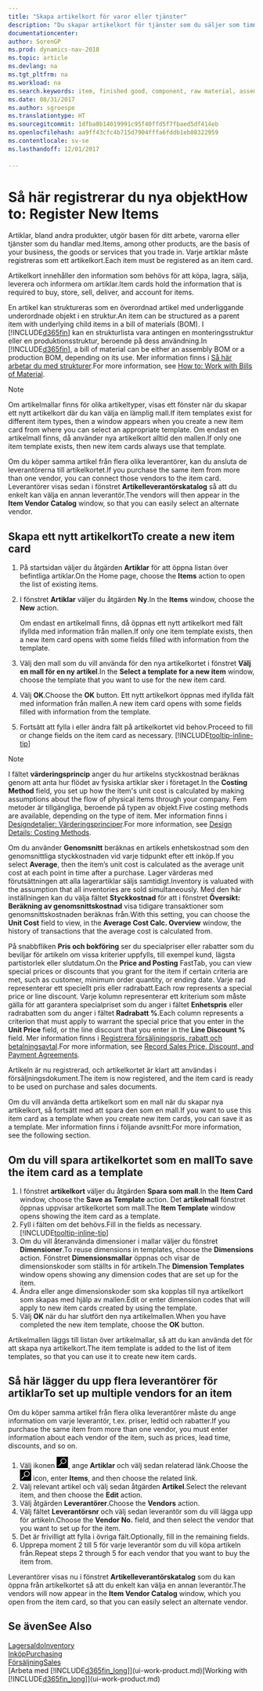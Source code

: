 ```yaml
---
title: "Skapa artikelkort för varor eller tjänster"
description: "Du skapar artikelkort för tjänster som du säljer som timmar och för fysiska produkter, till exempel monteringsartiklar, färdiga produkter, komponenter eller råmaterial som säljs från lagret."
documentationcenter: 
author: SorenGP
ms.prod: dynamics-nav-2018
ms.topic: article
ms.devlang: na
ms.tgt_pltfrm: na
ms.workload: na
ms.search.keywords: item, finished good, component, raw material, assembly item
ms.date: 08/31/2017
ms.author: sgroespe
ms.translationtype: HT
ms.sourcegitcommit: 1dfba8b14019991c95f40ffd5f7fbaed5df414eb
ms.openlocfilehash: aa9ff43cfc4b715d7904fffa6fddb1eb08322959
ms.contentlocale: sv-se
ms.lasthandoff: 12/01/2017

---
```

# <a name="how-to-register-new-items"></a><span data-ttu-id="77a92-103">Så här registrerar du nya objekt</span><span class="sxs-lookup"><span data-stu-id="77a92-103">How to: Register New Items</span></span>
<span data-ttu-id="77a92-104">Artiklar, bland andra produkter, utgör basen för ditt arbete, varorna eller tjänster som du handlar med.</span><span class="sxs-lookup"><span data-stu-id="77a92-104">Items, among other products, are the basis of your business, the goods or services that you trade in.</span></span> <span data-ttu-id="77a92-105">Varje artiklar måste registreras som ett artikelkort.</span><span class="sxs-lookup"><span data-stu-id="77a92-105">Each item must be registered as an item card.</span></span>

<span data-ttu-id="77a92-106">Artikelkort innehåller den information som behövs för att köpa, lagra, sälja, leverera och informera om artiklar.</span><span class="sxs-lookup"><span data-stu-id="77a92-106">Item cards hold the information that is required to buy, store, sell, deliver, and account for items.</span></span>

<span data-ttu-id="77a92-107">En artikel kan struktureras som en överordnad artikel med underliggande underordnade objekt i en struktur.</span><span class="sxs-lookup"><span data-stu-id="77a92-107">An item can be structured as a parent item with underlying child items in a bill of materials (BOM).</span></span> <span data-ttu-id="77a92-108">I [!INCLUDE[d365fin](includes/d365fin_md.md)] kan en strukturlista vara antingen en monteringsstruktur eller en produktionsstruktur, beroende på dess användning.</span><span class="sxs-lookup"><span data-stu-id="77a92-108">In [!INCLUDE[d365fin](includes/d365fin_md.md)], a bill of material can be either an assembly BOM or a production BOM, depending on its use.</span></span> <span data-ttu-id="77a92-109">Mer information finns i [Så här arbetar du med strukturer](inventory-how-work-BOMs.md).</span><span class="sxs-lookup"><span data-stu-id="77a92-109">For more information, see [How to: Work with Bills of Material](inventory-how-work-BOMs.md).</span></span>

> [!NOTE]  
>   <span data-ttu-id="77a92-110">Om artikelmallar finns för olika artikeltyper, visas ett fönster när du skapar ett nytt artikelkort där du kan välja en lämplig mall.</span><span class="sxs-lookup"><span data-stu-id="77a92-110">If item templates exist for different item types, then a window appears when you create a new item card from where you can select an appropriate template.</span></span> <span data-ttu-id="77a92-111">Om endast en artikelmall finns, då använder nya artikelkort alltid den mallen.</span><span class="sxs-lookup"><span data-stu-id="77a92-111">If only one item template exists, then new item cards always use that template.</span></span>

<span data-ttu-id="77a92-112">Om du köper samma artikel från flera olika leverantörer, kan du ansluta de leverantörerna till artikelkortet.</span><span class="sxs-lookup"><span data-stu-id="77a92-112">If you purchase the same item from more than one vendor, you can connect those vendors to the item card.</span></span> <span data-ttu-id="77a92-113">Leverantörer visas sedan i fönstret **Artikelleverantörskatalog** så att du enkelt kan välja en annan leverantör.</span><span class="sxs-lookup"><span data-stu-id="77a92-113">The vendors will then appear in the **Item Vendor Catalog** window, so that you can easily select an alternate vendor.</span></span>

## <a name="to-create-a-new-item-card"></a><span data-ttu-id="77a92-114">Skapa ett nytt artikelkort</span><span class="sxs-lookup"><span data-stu-id="77a92-114">To create a new item card</span></span>
1. <span data-ttu-id="77a92-115">På startsidan väljer du åtgärden **Artiklar** för att öppna listan över befintliga artiklar.</span><span class="sxs-lookup"><span data-stu-id="77a92-115">On the Home page, choose the **Items** action to open the list of existing items.</span></span>  
2. <span data-ttu-id="77a92-116">I fönstret **Artiklar** väljer du åtgärden **Ny**.</span><span class="sxs-lookup"><span data-stu-id="77a92-116">In the **Items** window, choose the **New** action.</span></span>

    <span data-ttu-id="77a92-117">Om endast en artikelmall finns, då öppnas ett nytt artikelkort med fält ifyllda med information från mallen.</span><span class="sxs-lookup"><span data-stu-id="77a92-117">If only one item template exists, then a new item card opens with some fields filled with information from the template.</span></span>
3. <span data-ttu-id="77a92-118">Välj den mall som du vill använda för den nya artikelkortet i fönstret **Välj en mall för en ny artikel**.</span><span class="sxs-lookup"><span data-stu-id="77a92-118">In the **Select a template for a new item** window, choose the template that you want to use for the new item card.</span></span>
4. <span data-ttu-id="77a92-119">Välj **OK**.</span><span class="sxs-lookup"><span data-stu-id="77a92-119">Choose the **OK** button.</span></span> <span data-ttu-id="77a92-120">Ett nytt artikelkort öppnas med ifyllda fält med information från mallen.</span><span class="sxs-lookup"><span data-stu-id="77a92-120">A new item card opens with some fields filled with information from the template.</span></span>
5. <span data-ttu-id="77a92-121">Fortsätt att fylla i eller ändra fält på artikelkortet vid behov.</span><span class="sxs-lookup"><span data-stu-id="77a92-121">Proceed to fill or change fields on the item card as necessary.</span></span> [!INCLUDE[tooltip-inline-tip](includes/tooltip-inline-tip_md.md)]

> [!NOTE]
> <span data-ttu-id="77a92-122">I fältet **värderingsprincip** anger du hur artikelns styckkostnad beräknas genom att anta hur flödet av fysiska artiklar sker i företaget.</span><span class="sxs-lookup"><span data-stu-id="77a92-122">In the **Costing Method** field, you set up how the item's unit cost is calculated by making assumptions about the flow of physical items through your company.</span></span> <span data-ttu-id="77a92-123">Fem metoder är tillgängliga, beroende på typen av objekt.</span><span class="sxs-lookup"><span data-stu-id="77a92-123">Five costing methods are available, depending on the type of item.</span></span> <span data-ttu-id="77a92-124">Mer information finns i [Designdetaljer: Värderingsprinciper](design-details-costing-methods.md).</span><span class="sxs-lookup"><span data-stu-id="77a92-124">For more information, see [Design Details: Costing Methods](design-details-costing-methods.md).</span></span>
>
> <span data-ttu-id="77a92-125">Om du använder **Genomsnitt** beräknas en artikels enhetskostnad som den genomsnittliga styckkostnaden vid varje tidpunkt efter ett inköp.</span><span class="sxs-lookup"><span data-stu-id="77a92-125">If you select **Average**, then the item’s unit cost is calculated as the average unit cost at each point in time after a purchase.</span></span> <span data-ttu-id="77a92-126">Lager värderas med förutsättningen att alla lagerartiklar säljs samtidigt.</span><span class="sxs-lookup"><span data-stu-id="77a92-126">Inventory is valuated with the assumption that all inventories are sold simultaneously.</span></span> <span data-ttu-id="77a92-127">Med den här inställningen kan du välja fältet **Styckkostnad** för att i fönstret **Översikt: Beräkning av genomsnittskostnad** visa tidigare transaktioner som genomsnittskostnaden beräknas från.</span><span class="sxs-lookup"><span data-stu-id="77a92-127">With this setting, you can choose the **Unit Cost** field to view, in the **Average Cost Calc. Overview** window, the history of transactions that the average cost is calculated from.</span></span>

<span data-ttu-id="77a92-128">På snabbfliken **Pris och bokföring** ser du specialpriser eller rabatter som du beviljar för artikeln om vissa kriterier uppfylls, till exempel kund, lägsta partistorlek eller slutdatum.</span><span class="sxs-lookup"><span data-stu-id="77a92-128">On the **Price and Posting** FastTab, you can view special prices or discounts that you grant for the item if certain criteria are met, such as customer, minimum order quantity, or ending date.</span></span> <span data-ttu-id="77a92-129">Varje rad representerar ett speciellt pris eller radrabatt.</span><span class="sxs-lookup"><span data-stu-id="77a92-129">Each row represents a special price or line discount.</span></span> <span data-ttu-id="77a92-130">Varje kolumn representerar ett kriterium som måste gälla för att garantera specialpriset som du anger i fältet **Enhetspris** eller radrabatten som du anger i fältet **Radrabatt %**.</span><span class="sxs-lookup"><span data-stu-id="77a92-130">Each column represents a criterion that must apply to warrant the special price that you enter in the **Unit Price** field, or the line discount that you enter in the **Line Discount %** field.</span></span> <span data-ttu-id="77a92-131">Mer information finns i [Registrera försäljningspris, rabatt och betalningsavtal](sales-how-record-sales-price-discount-payment-agreements.md).</span><span class="sxs-lookup"><span data-stu-id="77a92-131">For more information, see [Record Sales Price, Discount, and Payment Agreements](sales-how-record-sales-price-discount-payment-agreements.md).</span></span>

<span data-ttu-id="77a92-132">Artikeln är nu registrerad, och artikelkortet är klart att användas i försäljningsdokument.</span><span class="sxs-lookup"><span data-stu-id="77a92-132">The item is now registered, and the item card is ready to be used on purchase and sales documents.</span></span>

<span data-ttu-id="77a92-133">Om du vill använda detta artikelkort som en mall när du skapar nya artikelkort, så fortsätt med att spara den som en mall.</span><span class="sxs-lookup"><span data-stu-id="77a92-133">If you want to use this item card as a template when you create new item cards, you can save it as a template.</span></span> <span data-ttu-id="77a92-134">Mer information finns i följande avsnitt:</span><span class="sxs-lookup"><span data-stu-id="77a92-134">For more information, see the following section.</span></span>

## <a name="to-save-the-item-card-as-a-template"></a><span data-ttu-id="77a92-135">Om du vill spara artikelkortet som en mall</span><span class="sxs-lookup"><span data-stu-id="77a92-135">To save the item card as a template</span></span>
1. <span data-ttu-id="77a92-136">I fönstret **artikelkort** väljer du åtgärden **Spara som mall**.</span><span class="sxs-lookup"><span data-stu-id="77a92-136">In the **Item Card** window, choose the **Save as Template** action.</span></span> <span data-ttu-id="77a92-137">Det **artikelmall** fönstret öppnas uppvisar artikelkortet som mall.</span><span class="sxs-lookup"><span data-stu-id="77a92-137">The **Item Template** window opens showing the item card as a template.</span></span>
2. <span data-ttu-id="77a92-138">Fyll i fälten om det behövs.</span><span class="sxs-lookup"><span data-stu-id="77a92-138">Fill in the fields as necessary.</span></span> [!INCLUDE[tooltip-inline-tip](includes/tooltip-inline-tip_md.md)]
3. <span data-ttu-id="77a92-139">Om du vill återanvända dimensioner i mallar väljer du fönstret **Dimensioner**.</span><span class="sxs-lookup"><span data-stu-id="77a92-139">To reuse dimensions in templates, choose the **Dimensions** action.</span></span> <span data-ttu-id="77a92-140">Fönstret **Dimensionsmallar** öppnas och visar de dimensionskoder som ställts in för artikeln.</span><span class="sxs-lookup"><span data-stu-id="77a92-140">The **Dimension Templates** window opens showing any dimension codes that are set up for the item.</span></span>
4. <span data-ttu-id="77a92-141">Ändra eller ange dimensionskoder som ska kopplas till nya artikelkort som skapas med hjälp av mallen.</span><span class="sxs-lookup"><span data-stu-id="77a92-141">Edit or enter dimension codes that will apply to new item cards created by using the template.</span></span>
5. <span data-ttu-id="77a92-142">Välj **OK** när du har slutfört den nya artikelmallen.</span><span class="sxs-lookup"><span data-stu-id="77a92-142">When you have completed the new item template, choose the **OK** button.</span></span>

<span data-ttu-id="77a92-143">Artikelmallen läggs till listan över artikelmallar, så att du kan använda det för att skapa nya artikelkort.</span><span class="sxs-lookup"><span data-stu-id="77a92-143">The item template is added to the list of item templates, so that you can use it to create new item cards.</span></span>

## <a name="to-set-up-multiple-vendors-for-an-item"></a><span data-ttu-id="77a92-144">Så här lägger du upp flera leverantörer för artiklar</span><span class="sxs-lookup"><span data-stu-id="77a92-144">To set up multiple vendors for an item</span></span>  
<span data-ttu-id="77a92-145">Om du köper samma artikel från flera olika leverantörer måste du ange information om varje leverantör, t.ex. priser, ledtid och rabatter.</span><span class="sxs-lookup"><span data-stu-id="77a92-145">If you purchase the same item from more than one vendor, you must enter information about each vendor of the item, such as prices, lead time, discounts, and so on.</span></span>  

1.  <span data-ttu-id="77a92-146">Välj ikonen ![Söka efter sida eller rapport](media/ui-search/search_small.png "ikonen Söka efter sida eller rapport"), ange **Artiklar** och välj sedan relaterad länk.</span><span class="sxs-lookup"><span data-stu-id="77a92-146">Choose the ![Search for Page or Report](media/ui-search/search_small.png "Search for Page or Report icon") icon, enter **Items**, and then choose the related link.</span></span>  
2.  <span data-ttu-id="77a92-147">Välj relevant artikel och välj sedan åtgärden **Artikel**.</span><span class="sxs-lookup"><span data-stu-id="77a92-147">Select the relevant item, and then choose the **Edit** action.</span></span>  
3.  <span data-ttu-id="77a92-148">Välj åtgärden **Leverantörer**.</span><span class="sxs-lookup"><span data-stu-id="77a92-148">Choose the **Vendors** action.</span></span>  
4.  <span data-ttu-id="77a92-149">Välj fältet **Leverantörsnr** och välj sedan leverantör som du vill lägga upp för artikeln.</span><span class="sxs-lookup"><span data-stu-id="77a92-149">Choose the **Vendor No.** field, and then select the vendor that you want to set up for the item.</span></span>  
5.  <span data-ttu-id="77a92-150">Det är frivilligt att fylla i övriga fält.</span><span class="sxs-lookup"><span data-stu-id="77a92-150">Optionally, fill in the remaining fields.</span></span>  
6.  <span data-ttu-id="77a92-151">Upprepa moment 2 till 5 för varje leverantör som du vill köpa artikeln från.</span><span class="sxs-lookup"><span data-stu-id="77a92-151">Repeat steps 2 through 5 for each vendor that you want to buy the item from.</span></span>

<span data-ttu-id="77a92-152">Leverantörer visas nu i fönstret **Artikelleverantörskatalog** som du kan öppna från artikelkortet så att du enkelt kan välja en annan leverantör.</span><span class="sxs-lookup"><span data-stu-id="77a92-152">The vendors will now appear in the **Item Vendor Catalog** window, which you open from the item card, so that you can easily select an alternate vendor.</span></span>

## <a name="see-also"></a><span data-ttu-id="77a92-153">Se även</span><span class="sxs-lookup"><span data-stu-id="77a92-153">See Also</span></span>
  [<span data-ttu-id="77a92-154">Lagersaldo</span><span class="sxs-lookup"><span data-stu-id="77a92-154">Inventory</span></span>](inventory-manage-inventory.md)  
  [<span data-ttu-id="77a92-155">Inköp</span><span class="sxs-lookup"><span data-stu-id="77a92-155">Purchasing</span></span>](purchasing-manage-purchasing.md)  
  [<span data-ttu-id="77a92-156">Försäljning</span><span class="sxs-lookup"><span data-stu-id="77a92-156">Sales</span></span>](sales-manage-sales.md)  
  <span data-ttu-id="77a92-157">[Arbeta med [!INCLUDE[d365fin_long](includes/d365fin_long_md.md)]](ui-work-product.md)</span><span class="sxs-lookup"><span data-stu-id="77a92-157">[Working with [!INCLUDE[d365fin_long](includes/d365fin_long_md.md)]](ui-work-product.md)</span></span>

##

